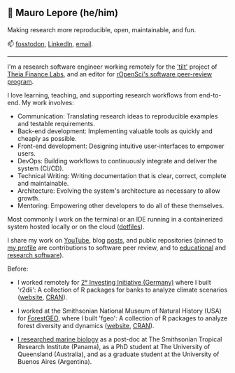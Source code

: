 ## 👋 Mauro Lepore (he/him)

Making research more reproducible, open, maintainable, and fun.

📫 [fosstodon](https://fosstodon.org/@maurolepore), [LinkedIn](https://www.linkedin.com/in/mauro-lepore/), [email](maurolepore@gmail.com).

----

I'm a research software engineer working remotely for the
['tilt'](https://www.tiltsmes.org/) project of [Theia Finance
Labs](https://theiafinance.org), and an editor for [rOpenSci's software
peer-review program](https://ropensci.org/software-review/).

I love learning, teaching, and supporting research workflows from end-to-end. My
work involves:

* Communication: Translating research ideas to reproducible examples and testable
requirements.
* Back-end development: Implementing valuable tools as quickly and cheaply as possible.
* Front-end development: Designing intuitive user-interfaces to empower users.
* DevOps: Building workflows to continuously integrate and deliver the system
(CI/CD).
* Technical Writing: Writing documentation that is clear, correct, complete and
maintainable.
* Architecture: Evolving the system's architecture as necessary to allow growth.
* Mentoring: Empowering other developers to do all of these themselves.

Most commonly I work on the terminal or an IDE running in a containerized system
hosted locally or on the cloud
([dotfiles](https://github.com/maurolepore/dotfiles)).

I share my work on
[YouTube](https://www.youtube.com/playlist?list=PLvgdJdJDL-APbB315sB3Lv_2VP2g0ioFO),
blog [posts](https://2degreesinvesting.github.io), and public repositories
(pinned to [my profile](https://github.com/maurolepore/) are contributions to
software peer review, and to
[educational](https://cienciadedatos.github.io/datos/) and [research
software](https://docs.ropensci.org/allodb/)).

Before:

* I worked remotely for [2° Investing Initiative
(Germany)](https://2degrees-investing.org/) where I built 'r2dii': A collection
of R packages for banks to analyze climate scenarios
([website](https://pacta.rmi.org/pacta-for-banks-2020/),
[CRAN](https://cran.r-project.org/web/packages/available_packages_by_name.html#available-packages-R)).

* I worked at the Smithsonian National Museum of Natural History (USA) for
[ForestGEO](https://www.forestgeo.si.edu/), where I built 'fgeo': A collection
of R packages to analyze forest diversity and dynamics
([website](https://forestgeo.github.io/fgeo/),
[CRAN](https://cran.r-project.org/web/packages/fgeo/index.html)).

* [I researched marine biology](https://www.researchgate.net/profile/Mauro-Lepore)
as a post-doc at The Smithsonian Tropical Research Institute (Panama), as a PhD
student at The University of Queensland (Australia), and as a graduate student
at the University of Buenos Aires (Argentina).
